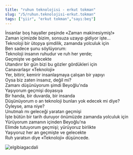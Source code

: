 ```yaml
---
title: "ruhun teknolojisi - erkut tokman"
slug: "/5/ruhun.teknolojisi-erkut.tokman"
tags: ["şiir", "erkut tokman","sayı:beş"]
---
```


İnsanlar boş hayaller peşinde «Zaman makinesiymiş!»  
Zaman içimizde bizim, sonsuza uzayıp gidiyor işte...\
Teknoloji bir ütopya şimdilik, zamanda yolculuk için\
Ben sadece şunu söylüyorum:\
Teknoloji insanın ruhudur ve ruh her yerde;\
Geçmişte ve gelecekte\
Utandırır bir gün bizi bu gözler gördükleri için\
Canavarlaşır «Teknoloji»\
Yer, bitirir, kemirir insanlaşmaya çalışan bir yapıyı\
Oysa biz zaten insanız, değil mi?\
Zamanı düşünüyorum şimdi Beyoğlu'nda\
Yaşıyorum geçmişi doyasıya\
Bir handa, bir duvarda, bir insanda\
Düşünüyorum o an teknoloji bunları yok edecek mi diye?\
Öyleyse, ama niye?\
Unutmalı mı geleceği yaratan geçmişi\
İşte bütün bir tarih duruyor önümüzde zamanda yolculuk için\
Yürüyorum zamanın içinden Beyoğlu'na\
Elimde tutuyorum geçmişi; yürüyoruz birlikte\
Yaşıyoruz her an geçmişte ve gelecekte\
Ruh yaratsın diye «Teknoloji» düşüncede.




![elgibiagacdali](/img/elgibiagacdali.jpg)

